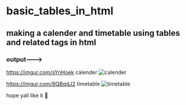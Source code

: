 # basic_tables_in_html

## making a calender and timetable using tables and related tags in html

### output--->

https://imgur.com/sYnHoek calender ![calender](https://imgur.com/sYnHoek)

https://imgur.com/8QBqdJ2 timetable ![timetable](https://imgur.com/8QBqdJ2)

hope yall like it 💜
